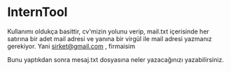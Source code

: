 # InternTool

Kullanımı oldukça basittir, cv'mizin yolunu verip, mail.txt içerisinde her satırına bir adet mail adresi ve yanına 
bir virgül ile mail adresi yazmanız gerekiyor. Yani
sirket@gmail.com , firmaisim

Bunu yaptıkdan sonra mesaj.txt dosyasına neler yazacağınızı yazabilirsiniz.
